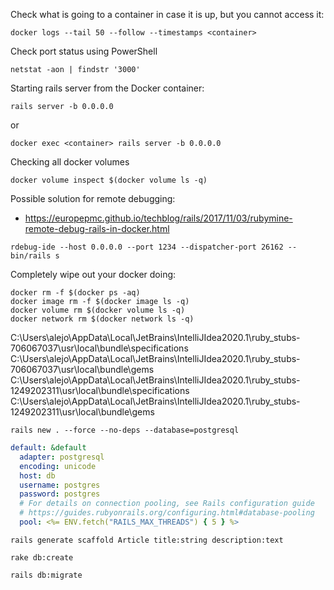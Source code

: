 Check what is going to a container in case it is up, but you cannot access it:
```
docker logs --tail 50 --follow --timestamps <container>
```

Check port status using PowerShell
```shell script
netstat -aon | findstr '3000'
```

Starting rails server from the Docker container:
```shell script
rails server -b 0.0.0.0
```
or
```shell script
docker exec <container> rails server -b 0.0.0.0
```

Checking all docker volumes 
```shell script
docker volume inspect $(docker volume ls -q)
```

Possible solution for remote debugging:
- https://europepmc.github.io/techblog/rails/2017/11/03/rubymine-remote-debug-rails-in-docker.html
```
rdebug-ide --host 0.0.0.0 --port 1234 --dispatcher-port 26162 -- bin/rails s
```

Completely wipe out your docker doing:
```shell script
docker rm -f $(docker ps -aq)
docker image rm -f $(docker image ls -q)
docker volume rm $(docker volume ls -q)
docker network rm $(docker network ls -q)
```

C:\Users\alejo\AppData\Local\JetBrains\IntelliJIdea2020.1\ruby_stubs\-706067037\usr\local\bundle\specifications
C:\Users\alejo\AppData\Local\JetBrains\IntelliJIdea2020.1\ruby_stubs\-706067037\usr\local\bundle\gems
C:\Users\alejo\AppData\Local\JetBrains\IntelliJIdea2020.1\ruby_stubs\-1249202311\usr\local\bundle\specifications
C:\Users\alejo\AppData\Local\JetBrains\IntelliJIdea2020.1\ruby_stubs\-1249202311\usr\local\bundle\gems



```shell script
rails new . --force --no-deps --database=postgresql
```
```yaml
default: &default
  adapter: postgresql
  encoding: unicode
  host: db
  username: postgres
  password: postgres
  # For details on connection pooling, see Rails configuration guide
  # https://guides.rubyonrails.org/configuring.html#database-pooling
  pool: <%= ENV.fetch("RAILS_MAX_THREADS") { 5 } %>
```
```shell script
rails generate scaffold Article title:string description:text
```
```shell script
rake db:create
```
```shell script
rails db:migrate
```
